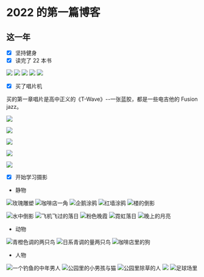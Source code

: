 # 2022 的第一篇博客

## 这一年

- [X] 坚持健身
- [X] 读完了 22 本书

![](https://hy-picgo.oss-cn-shenzhen.aliyuncs.com/2023/01/01/59b2bbd29f38c5aec35065d1a88a1840.JPEG)
![](https://hy-picgo.oss-cn-shenzhen.aliyuncs.com/2023/01/01/7bfc05974456af6e39d95483287aab99.JPEG)
![](https://hy-picgo.oss-cn-shenzhen.aliyuncs.com/2023/01/01/11e38d2e9409cac393a078802262e8ae.JPEG)
![](https://hy-picgo.oss-cn-shenzhen.aliyuncs.com/2023/01/01/189d6e87cf47bc28d85393d6d19efa06.JPEG)
![](https://hy-picgo.oss-cn-shenzhen.aliyuncs.com/2023/01/01/f3886901acc5d98397a213e165250103.JPEG)


- [X] 买了唱片机

买的第一章唱片是高中正义的《T-Wave》--一张蓝胶，都是一些电吉他的 Fusion jazz。

![](https://hy-picgo.oss-cn-shenzhen.aliyuncs.com/2022/12/31/33aba5f95aba11643fda10d4d7a4b45f.png)

![](https://hy-picgo.oss-cn-shenzhen.aliyuncs.com/2022/12/31/fb099e2ba8899fbabb8760cd273792bb.png)

![](https://hy-picgo.oss-cn-shenzhen.aliyuncs.com/2022/12/31/b7b69432d3657a2c5824f21e01bca01e.png)

![](https://hy-picgo.oss-cn-shenzhen.aliyuncs.com/2022/12/31/8eef96daca34318167e4b78ff9ed0a82.png)

![](https://hy-picgo.oss-cn-shenzhen.aliyuncs.com/2022/12/31/c3b80ff9dac7c17ba7e4d1aa9cbe0f00.png)

- [X] 开始学习摄影

- 静物

![玫瑰雕塑](https://hy-picgo.oss-cn-shenzhen.aliyuncs.com/2023/01/02/1e4273691aa0b10d8331f7f56b3dd08d.jpg)
![咖啡店一角](https://hy-picgo.oss-cn-shenzhen.aliyuncs.com/2023/01/02/1f5625a561a78492df8a3ff7097edd28.jpg)
![企鹅涂鸦](https://hy-picgo.oss-cn-shenzhen.aliyuncs.com/2023/01/02/9790911b27fd7869aa7ca5c9dcb1fa57.jpg)
![红墙涂鸦](https://hy-picgo.oss-cn-shenzhen.aliyuncs.com/2023/01/02/eb07d6e239e8a1702f0b6fd394b062a0.jpg)
![楼的倒影](https://hy-picgo.oss-cn-shenzhen.aliyuncs.com/2023/01/02/6357bb2f7fe3f31cc43130ebd493add5.jpg)

![水中倒影](https://hy-picgo.oss-cn-shenzhen.aliyuncs.com/2023/01/02/d64354ee8128315145da68d15d9745a1.jpg)
![飞机飞过的落日](https://hy-picgo.oss-cn-shenzhen.aliyuncs.com/2023/01/02/a0c1c1f84abcb4fc4d5324d097e21c43.jpg)
![粉色晚霞](https://hy-picgo.oss-cn-shenzhen.aliyuncs.com/2023/01/02/dc3a61280b73dc3cd096d45662296a72.jpg)
![霓虹落日](https://hy-picgo.oss-cn-shenzhen.aliyuncs.com/2023/01/02/4538fe6b4bd5b12135a2973321af4082.jpg)
![晚上的月亮](https://hy-picgo.oss-cn-shenzhen.aliyuncs.com/2023/01/02/3bb840ae199c399fee909baaaabc9cf3.jpg)

- 动物

![青橙色调的两只鸟](https://hy-picgo.oss-cn-shenzhen.aliyuncs.com/2023/01/02/d043855adec785685e9d74afd2008703.jpg)
![日系青调的量两只鸟](https://hy-picgo.oss-cn-shenzhen.aliyuncs.com/2023/01/02/e2cfcb9a10738eb69bc3732555d23785.jpg)
![咖啡店里的狗](https://hy-picgo.oss-cn-shenzhen.aliyuncs.com/2023/01/02/5ad8b9f12168a9235186b0ee60f52a77.jpg)
- 人物

![一个钓鱼的中年男人](https://hy-picgo.oss-cn-shenzhen.aliyuncs.com/2023/01/02/a67b8fdc013a96f4ed3f351149456b2d.jpg)
![公园里的小男孩与猫](https://hy-picgo.oss-cn-shenzhen.aliyuncs.com/2023/01/02/b0bc43f873cf31f17f12fe42d74493ec.jpg)
![公园里除草的人](https://hy-picgo.oss-cn-shenzhen.aliyuncs.com/2023/01/02/77bda0dd35994c06f601c27c3ed6d661.jpg)
![](https://hy-picgo.oss-cn-shenzhen.aliyuncs.com/2023/01/02/79eba50d8b3e5fcd8761acc84488ecfa.jpg)
![足球场里](https://hy-picgo.oss-cn-shenzhen.aliyuncs.com/2023/01/02/5f3df768ebec8f1893d75683a8f6eb44.jpg)
